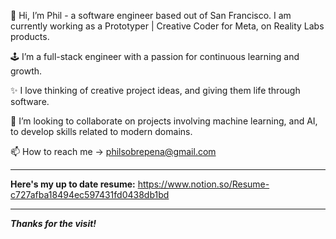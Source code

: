 👋 Hi, I’m Phil - a software engineer based out of San Francisco. I am currently working as a Prototyper | Creative Coder for Meta, on Reality Labs products.

🕹 I’m a full-stack engineer with a passion for continuous learning and growth.

✨ I love thinking of creative project ideas, and giving them life through software.

💞️ I’m looking to collaborate on projects involving machine learning, and AI, to develop skills related to modern domains.

📫 How to reach me -> philsobrepena@gmail.com
______________________________________________________________________________________________________________________________________________________________________
**Here's my up to date resume:** https://www.notion.so/Resume-c727afba18494ec597431fd0438db1bd
______________________________________________________________________________________________________________________________________________________________________

_**Thanks for the visit!**_
